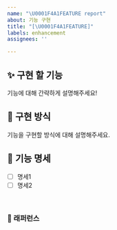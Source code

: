 ```yaml
---
name: "\U0001F4A1FEATURE report"
about: 기능 구현
title: "[\U0001F4A1FEATURE]"
labels: enhancement
assignees: ''

---
```


## ✨ 구현 할 기능
기능에 대해 간략하게 설명해주세요!

## 📢 구현 방식
기능을 구현할 방식에 대해 설명해주세요.

## 📑 기능 명세
- [ ] 명세1
- [ ] 명세2

<br>

### 📕 래퍼런스
